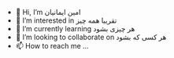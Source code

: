 - 👋 Hi, I’m امین ایمانیان
- 👀 I’m interested in تقریبا همه چیز
- 🌱 I’m currently learning هر چیزی بشود
- 💞️ I’m looking to collaborate on هر کسی که بشود
- 📫 How to reach me ...

<!---
amin233/amin233 is a ✨ special ✨ repository because its `README.md` (this file) appears on your GitHub profile.
You can click the Preview link to take a look at your changes.
--->
